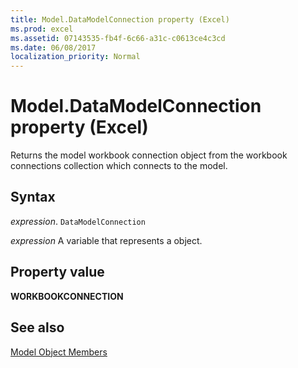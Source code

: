 ```yaml
---
title: Model.DataModelConnection property (Excel)
ms.prod: excel
ms.assetid: 07143535-fb4f-6c66-a31c-c0613ce4c3cd
ms.date: 06/08/2017
localization_priority: Normal
---
```



# Model.DataModelConnection property (Excel)

Returns the model workbook connection object from the workbook connections collection which connects to the model.


## Syntax

_expression_. `DataModelConnection`

_expression_ A variable that represents a object.


## Property value

 **WORKBOOKCONNECTION**


## See also


[Model Object Members](overview/Excel.md)


